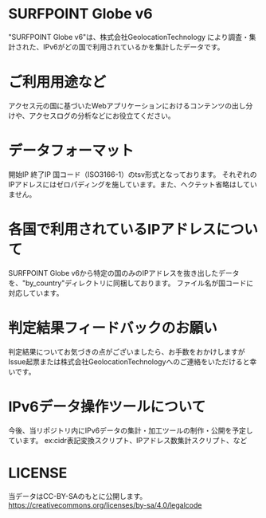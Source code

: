 # SURFPOINT Globe v6
"SURFPOINT Globe v6"は、株式会社GeolocationTechnology により調査・集計された、IPv6がどの国で利用されているかを集計したデータです。


# ご利用用途など
アクセス元の国に基づいたWebアプリケーションにおけるコンテンツの出し分けや、アクセスログの分析などにお役立てください。


# データフォーマット
開始IP 終了IP 国コード（ISO3166-1）のtsv形式となっております。
それぞれのIPアドレスにはゼロパディングを施しています。また、ヘクテット省略はしていません。


# 各国で利用されているIPアドレスについて
SURFPOINT Globe v6から特定の国のみのIPアドレスを抜き出したデータを、"by_country"ディレクトリに同梱しております。
ファイル名が国コードに対応しています。


# 判定結果フィードバックのお願い
判定結果についてお気づきの点がございましたら、お手数をおかけしますがIssue起票または株式会社GeolocationTechnologyへのご連絡をいただけると幸いです。


# IPv6データ操作ツールについて
今後、当リポジトリ内にIPv6データの集計・加工ツールの制作・公開を予定しています。
ex:cidr表記変換スクリプト、IPアドレス数集計スクリプト、など


# LICENSE
当データはCC-BY-SAのもとに公開します。
https://creativecommons.org/licenses/by-sa/4.0/legalcode
